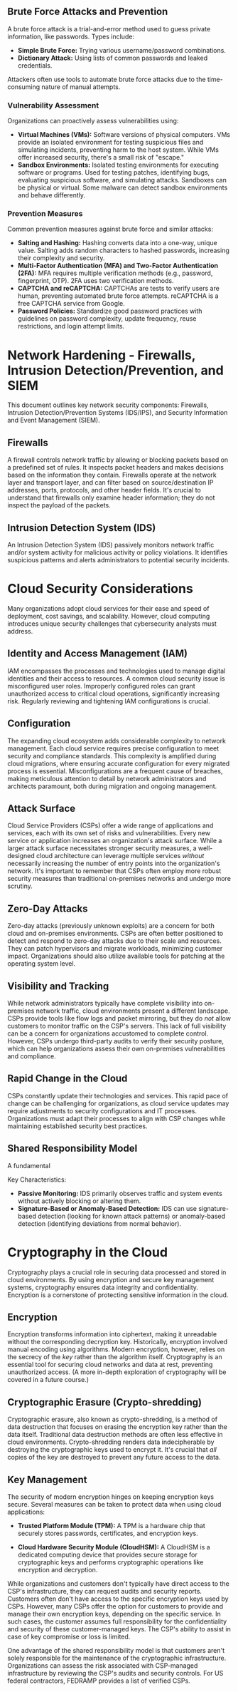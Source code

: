 ## Brute Force Attacks and Prevention
A brute force attack is a trial-and-error method used to guess private information, like passwords.  Types include:
*   **Simple Brute Force:**  Trying various username/password combinations.
*   **Dictionary Attack:** Using lists of common passwords and leaked credentials.

Attackers often use tools to automate brute force attacks due to the time-consuming nature of manual attempts.

### Vulnerability Assessment
Organizations can proactively assess vulnerabilities using:
*   **Virtual Machines (VMs):** Software versions of physical computers. VMs provide an isolated environment for testing suspicious files and simulating incidents, preventing harm to the host system.  While VMs offer increased security, there's a small risk of "escape."
*   **Sandbox Environments:** Isolated testing environments for executing software or programs.  Used for testing patches, identifying bugs, evaluating suspicious software, and simulating attacks. Sandboxes can be physical or virtual.  Some malware can detect sandbox environments and behave differently.

### Prevention Measures
Common prevention measures against brute force and similar attacks:
*   **Salting and Hashing:** Hashing converts data into a one-way, unique value. Salting adds random characters to hashed passwords, increasing their complexity and security.
*   **Multi-Factor Authentication (MFA) and Two-Factor Authentication (2FA):** MFA requires multiple verification methods (e.g., password, fingerprint, OTP). 2FA uses two verification methods.
*   **CAPTCHA and reCAPTCHA:** CAPTCHAs are tests to verify users are human, preventing automated brute force attempts. reCAPTCHA is a free CAPTCHA service from Google.
*   **Password Policies:** Standardize good password practices with guidelines on password complexity, update frequency, reuse restrictions, and login attempt limits.

# Network Hardening - Firewalls, Intrusion Detection/Prevention, and SIEM

This document outlines key network security components: Firewalls, Intrusion Detection/Prevention Systems (IDS/IPS), and Security Information and Event Management (SIEM).

## Firewalls

A firewall controls network traffic by allowing or blocking packets based on a predefined set of rules.  It inspects packet headers and makes decisions based on the information they contain.  Firewalls operate at the network layer and transport layer, and can filter based on source/destination IP addresses, ports, protocols, and other header fields.  It's crucial to understand that firewalls only examine header information; they do not inspect the payload of the packets.

## Intrusion Detection System (IDS)

An Intrusion Detection System (IDS) passively monitors network traffic and/or system activity for malicious activity or policy violations.  It identifies suspicious patterns and alerts administrators to potential security incidents.

# Cloud Security Considerations

Many organizations adopt cloud services for their ease and speed of deployment, cost savings, and scalability. However, cloud computing introduces unique security challenges that cybersecurity analysts must address.

## Identity and Access Management (IAM)

IAM encompasses the processes and technologies used to manage digital identities and their access to resources. A common cloud security issue is misconfigured user roles. Improperly configured roles can grant unauthorized access to critical cloud operations, significantly increasing risk. Regularly reviewing and tightening IAM configurations is crucial.

## Configuration

The expanding cloud ecosystem adds considerable complexity to network management. Each cloud service requires precise configuration to meet security and compliance standards. This complexity is amplified during cloud migrations, where ensuring accurate configuration for every migrated process is essential. Misconfigurations are a frequent cause of breaches, making meticulous attention to detail by network administrators and architects paramount, both during migration and ongoing management.

## Attack Surface

Cloud Service Providers (CSPs) offer a wide range of applications and services, each with its own set of risks and vulnerabilities. Every new service or application increases an organization's attack surface. While a larger attack surface necessitates stronger security measures, a well-designed cloud architecture can leverage multiple services *without* necessarily increasing the number of entry points into the organization's network. It's important to remember that CSPs often employ more robust security measures than traditional on-premises networks and undergo more scrutiny.

## Zero-Day Attacks

Zero-day attacks (previously unknown exploits) are a concern for both cloud and on-premises environments. CSPs are often better positioned to detect and respond to zero-day attacks due to their scale and resources. They can patch hypervisors and migrate workloads, minimizing customer impact. Organizations should also utilize available tools for patching at the operating system level.

## Visibility and Tracking

While network administrators typically have complete visibility into on-premises network traffic, cloud environments present a different landscape. CSPs provide tools like flow logs and packet mirroring, but they do *not* allow customers to monitor traffic on the CSP's servers. This lack of full visibility can be a concern for organizations accustomed to complete control. However, CSPs undergo third-party audits to verify their security posture, which can help organizations assess their own on-premises vulnerabilities and compliance.

## Rapid Change in the Cloud

CSPs constantly update their technologies and services. This rapid pace of change can be challenging for organizations, as cloud service updates may require adjustments to security configurations and IT processes. Organizations must adapt their processes to align with CSP changes while maintaining established security best practices.

## Shared Responsibility Model

A fundamental

Key Characteristics:

*   **Passive Monitoring:**  IDS primarily observes traffic and system events without actively blocking or altering them.
*   **Signature-Based or Anomaly-Based Detection:** IDS can use signature-based detection (looking for known attack patterns) or anomaly-based detection (identifying deviations from normal behavior).

# Cryptography in the Cloud

Cryptography plays a crucial role in securing data processed and stored in cloud environments. By using encryption and secure key management systems, cryptography ensures data integrity and confidentiality.  Encryption is a cornerstone of protecting sensitive information in the cloud.

## Encryption

Encryption transforms information into ciphertext, making it unreadable without the corresponding decryption key.  Historically, encryption involved manual encoding using algorithms.  Modern encryption, however, relies on the secrecy of the *key* rather than the algorithm itself. Cryptography is an essential tool for securing cloud networks and data at rest, preventing unauthorized access.  (A more in-depth exploration of cryptography will be covered in a future course.)

## Cryptographic Erasure (Crypto-shredding)

Cryptographic erasure, also known as crypto-shredding, is a method of data destruction that focuses on erasing the encryption key rather than the data itself. Traditional data destruction methods are often less effective in cloud environments. Crypto-shredding renders data indecipherable by destroying the cryptographic keys used to encrypt it.  It's crucial that *all* copies of the key are destroyed to prevent any future access to the data.

## Key Management

The security of modern encryption hinges on keeping encryption keys secure.  Several measures can be taken to protect data when using cloud applications:

*   **Trusted Platform Module (TPM):** A TPM is a hardware chip that securely stores passwords, certificates, and encryption keys.

*   **Cloud Hardware Security Module (CloudHSM):** A CloudHSM is a dedicated computing device that provides secure storage for cryptographic keys and performs cryptographic operations like encryption and decryption.

While organizations and customers don't typically have direct access to the CSP's infrastructure, they can request audits and security reports.  Customers often don't have access to the specific encryption keys used by CSPs.  However, many CSPs offer the option for customers to provide and manage their own encryption keys, depending on the specific service.  In such cases, the customer assumes full responsibility for the confidentiality and security of these customer-managed keys.  The CSP's ability to assist in case of key compromise or loss is limited.

One advantage of the shared responsibility model is that customers aren't solely responsible for the maintenance of the cryptographic infrastructure.  Organizations can assess the risk associated with CSP-managed infrastructure by reviewing the CSP's audits and security controls.  For US federal contractors, FEDRAMP provides a list of verified CSPs.
